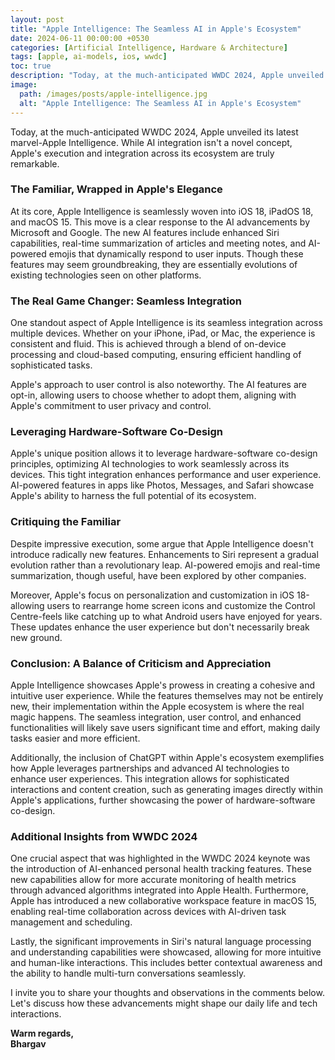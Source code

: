 ```yaml
---
layout: post
title: "Apple Intelligence: The Seamless AI in Apple's Ecosystem"
date: 2024-06-11 00:00:00 +0530
categories: [Artificial Intelligence, Hardware & Architecture]
tags: [apple, ai-models, ios, wwdc]
toc: true
description: "Today, at the much-anticipated WWDC 2024, Apple unveiled its latest marvel-Apple Intelligence. While AI integration isn't a novel concept, Apple's execution and integration across its ecosystem are truly remarkable."
image:
  path: /images/posts/apple-intelligence.jpg
  alt: "Apple Intelligence: The Seamless AI in Apple's Ecosystem"
---
```


Today, at the much-anticipated WWDC 2024, Apple unveiled its latest marvel-Apple Intelligence. While AI integration isn't a novel concept, Apple's execution and integration across its ecosystem are truly remarkable.

### The Familiar, Wrapped in Apple's Elegance

At its core, Apple Intelligence is seamlessly woven into iOS 18, iPadOS 18, and macOS 15. This move is a clear response to the AI advancements by Microsoft and Google. The new AI features include enhanced Siri capabilities, real-time summarization of articles and meeting notes, and AI-powered emojis that dynamically respond to user inputs. Though these features may seem groundbreaking, they are essentially evolutions of existing technologies seen on other platforms.

### The Real Game Changer: Seamless Integration

One standout aspect of Apple Intelligence is its seamless integration across multiple devices. Whether on your iPhone, iPad, or Mac, the experience is consistent and fluid. This is achieved through a blend of on-device processing and cloud-based computing, ensuring efficient handling of sophisticated tasks.

Apple's approach to user control is also noteworthy. The AI features are opt-in, allowing users to choose whether to adopt them, aligning with Apple's commitment to user privacy and control.

### Leveraging Hardware-Software Co-Design

Apple's unique position allows it to leverage hardware-software co-design principles, optimizing AI technologies to work seamlessly across its devices. This tight integration enhances performance and user experience. AI-powered features in apps like Photos, Messages, and Safari showcase Apple's ability to harness the full potential of its ecosystem.

### Critiquing the Familiar

Despite impressive execution, some argue that Apple Intelligence doesn't introduce radically new features. Enhancements to Siri represent a gradual evolution rather than a revolutionary leap. AI-powered emojis and real-time summarization, though useful, have been explored by other companies.

Moreover, Apple's focus on personalization and customization in iOS 18-allowing users to rearrange home screen icons and customize the Control Centre-feels like catching up to what Android users have enjoyed for years. These updates enhance the user experience but don't necessarily break new ground.

### Conclusion: A Balance of Criticism and Appreciation

Apple Intelligence showcases Apple's prowess in creating a cohesive and intuitive user experience. While the features themselves may not be entirely new, their implementation within the Apple ecosystem is where the real magic happens. The seamless integration, user control, and enhanced functionalities will likely save users significant time and effort, making daily tasks easier and more efficient.

Additionally, the inclusion of ChatGPT within Apple's ecosystem exemplifies how Apple leverages partnerships and advanced AI technologies to enhance user experiences. This integration allows for sophisticated interactions and content creation, such as generating images directly within Apple's applications, further showcasing the power of hardware-software co-design.

### Additional Insights from WWDC 2024

One crucial aspect that was highlighted in the WWDC 2024 keynote was the introduction of AI-enhanced personal health tracking features. These new capabilities allow for more accurate monitoring of health metrics through advanced algorithms integrated into Apple Health. Furthermore, Apple has introduced a new collaborative workspace feature in macOS 15, enabling real-time collaboration across devices with AI-driven task management and scheduling.

Lastly, the significant improvements in Siri's natural language processing and understanding capabilities were showcased, allowing for more intuitive and human-like interactions. This includes better contextual awareness and the ability to handle multi-turn conversations seamlessly.

I invite you to share your thoughts and observations in the comments below.  
Let's discuss how these advancements might shape our daily life and tech interactions.

**Warm regards,  
Bhargav**

